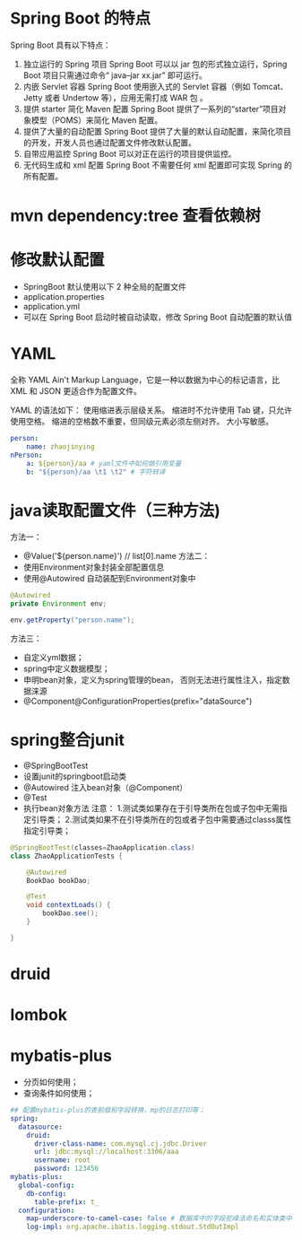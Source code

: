 # Spring Boot 的特点
Spring Boot 具有以下特点：

1. 独立运行的 Spring 项目
Spring Boot 可以以 jar 包的形式独立运行，Spring Boot 项目只需通过命令“ java–jar xx.jar” 即可运行。
2. 内嵌 Servlet 容器
Spring Boot 使用嵌入式的 Servlet 容器（例如 Tomcat、Jetty 或者 Undertow 等），应用无需打成 WAR 包 。
3. 提供 starter 简化 Maven 配置
Spring Boot 提供了一系列的“starter”项目对象模型（POMS）来简化 Maven 配置。
4. 提供了大量的自动配置
Spring Boot 提供了大量的默认自动配置，来简化项目的开发，开发人员也通过配置文件修改默认配置。
5. 自带应用监控
Spring Boot 可以对正在运行的项目提供监控。
6. 无代码生成和 xml 配置
Spring Boot 不需要任何 xml 配置即可实现 Spring 的所有配置。

# mvn dependency:tree 查看依赖树
# 修改默认配置
- SpringBoot 默认使用以下 2 种全局的配置文件
- application.properties
- application.yml
- 可以在 Spring Boot 启动时被自动读取，修改 Spring Boot 自动配置的默认值

# YAML 
全称 YAML Ain't Markup Language，它是一种以数据为中心的标记语言，比 XML 和 JSON 更适合作为配置文件。

YAML 的语法如下：
使用缩进表示层级关系。
缩进时不允许使用 Tab 键，只允许使用空格。
缩进的空格数不重要，但同级元素必须左侧对齐。
大小写敏感。
```yml
person: 
    name: zhaojinying
nPerson:
    a: ${person}/aa # yaml文件中如何做引用变量 
    b: "${person}/aa \t1 \t2" # 字符转译

```

# java读取配置文件（三种方法)
方法一：
- @Value('${person.name}') // list[0].name
方法二：
- 使用Environment对象封装全部配置信息
- 使用@Autowired 自动装配到Environment对象中
```java
@Autowired
private Environment env;

env.getProperty("person.name");

```
方法三：
- 自定义yml数据；
- spring中定义数据模型；
- 申明bean对象，定义为spring管理的bean， 否则无法进行属性注入，指定数据涞源
- @Component\@ConfigurationProperties(prefix="dataSource")

# spring整合junit
- @SpringBootTest
- 设置junit的springboot启动类
- @Autowired 注入bean对象（@Component）
- @Test
- 执行bean对象方法
  注意：
  1.测试类如果存在于引导类所在包或子包中无需指定引导类；
  2.测试类如果不在引导类所在的包或者子包中需要通过classs属性指定引导类；
```java
@SpringBootTest(classes=ZhaoApplication.class)
class ZhaoApplicationTests {

    @Autowired
    BookDao bookDao;

    @Test
    void contextLoads() {
        bookDao.see();
    }

}

```
# druid
# lombok
# mybatis-plus
- 分页如何使用；
- 查询条件如何使用；
```yml
## 配置mybatis-plus的表前缀和字段转换，mp的日志打印等；
spring:
  datasource:
    druid:
      driver-class-name: com.mysql.cj.jdbc.Driver
      url: jdbc:mysql://localhost:3306/aaa
      username: root
      password: 123456
mybatis-plus:
  global-config:
    db-config:
      table-prefix: t_
  configuration:
    map-underscore-to-camel-case: false # 数据库中的字段驼峰法命名和实体类中的驼峰法命名相冲突
    log-impl: org.apache.ibatis.logging.stdout.StdOutImpl

```
